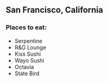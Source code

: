 ## San Francisco, California

### Places to eat:
- Serpentine
- R&G Lounge
- Kiss Sushi
- Wayo Sushi
- Octavia
- State Bird
